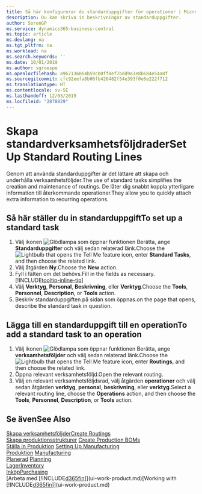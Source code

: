 ```yaml
---
title: Så här konfigurerar du standarduppgifter för operationer | Microsoft Docs
description: Du kan skriva in beskrivningar av standarduppgifter.
author: SorenGP
ms.service: dynamics365-business-central
ms.topic: article
ms.devlang: na
ms.tgt_pltfrm: na
ms.workload: na
ms.search.keywords: ''
ms.date: 10/01/2019
ms.author: sgroespe
ms.openlocfilehash: a967136064b59cb0ff8ef7bdd9a3e8b684e54a8f
ms.sourcegitcommit: cfc92eefa8b06fb426482f54e393f0e6e222f712
ms.translationtype: HT
ms.contentlocale: sv-SE
ms.lasthandoff: 12/03/2019
ms.locfileid: "2878029"
---
```

# <a name="set-up-standard-routing-lines"></a><span data-ttu-id="46ef7-103">Skapa standardverksamhetsföljdrader</span><span class="sxs-lookup"><span data-stu-id="46ef7-103">Set Up Standard Routing Lines</span></span>
<span data-ttu-id="46ef7-104">Genom att använda standarduppgifter är det lättare att skapa och underhålla verksamhetsföljder.</span><span class="sxs-lookup"><span data-stu-id="46ef7-104">The use of standard tasks simplifies the creation and maintenance of routings.</span></span> <span data-ttu-id="46ef7-105">De låter dig snabbt koppla ytterligare information till återkommande operationer.</span><span class="sxs-lookup"><span data-stu-id="46ef7-105">They allow you to quickly attach extra information to recurring operations.</span></span>

## <a name="to-set-up-a-standard-task"></a><span data-ttu-id="46ef7-106">Så här ställer du in standarduppgift</span><span class="sxs-lookup"><span data-stu-id="46ef7-106">To set up a standard task</span></span>
1. <span data-ttu-id="46ef7-107">Välj ikonen ![Glödlampa som öppnar funktionen Berätta](media/ui-search/search_small.png "Berätta vad du vill göra"), ange **Standarduppgifter** och välj sedan relaterad länk.</span><span class="sxs-lookup"><span data-stu-id="46ef7-107">Choose the ![Lightbulb that opens the Tell Me feature](media/ui-search/search_small.png "Tell me what you want to do") icon, enter **Standard Tasks**, and then choose the related link.</span></span>
2. <span data-ttu-id="46ef7-108">Välj åtgärden **Ny**.</span><span class="sxs-lookup"><span data-stu-id="46ef7-108">Choose the **New** action.</span></span>
3. <span data-ttu-id="46ef7-109">Fyll i fälten om det behövs.</span><span class="sxs-lookup"><span data-stu-id="46ef7-109">Fill in the fields as necessary.</span></span> [!INCLUDE[tooltip-inline-tip](includes/tooltip-inline-tip_md.md)]
4. <span data-ttu-id="46ef7-110">Välj **Verktyg**, **Personal**, **Beskrivning**, eller **Verktyg**.</span><span class="sxs-lookup"><span data-stu-id="46ef7-110">Choose the **Tools**, **Personnel**, **Description**, or **Tools** action.</span></span>
5. <span data-ttu-id="46ef7-111">Beskriv standarduppgiften på sidan som öppnas.</span><span class="sxs-lookup"><span data-stu-id="46ef7-111">on the page that opens, describe the standard task in question.</span></span>

## <a name="to-add-a-standard-task-to-an-operation"></a><span data-ttu-id="46ef7-112">Lägga till en standarduppgift till en operation</span><span class="sxs-lookup"><span data-stu-id="46ef7-112">To add a standard task to an operation</span></span>
1. <span data-ttu-id="46ef7-113">Välj ikonen ![Glödlampa som öppnar funktionen Berätta](media/ui-search/search_small.png "Berätta vad du vill göra"), ange **verksamhetsföljder** och välj sedan relaterad länk.</span><span class="sxs-lookup"><span data-stu-id="46ef7-113">Choose the ![Lightbulb that opens the Tell Me feature](media/ui-search/search_small.png "Tell me what you want to do") icon, enter **Routings**, and then choose the related link.</span></span>
2. <span data-ttu-id="46ef7-114">Öppna relevant verksamhetsföljd.</span><span class="sxs-lookup"><span data-stu-id="46ef7-114">Open the relevant routing.</span></span>
3. <span data-ttu-id="46ef7-115">Välj en relevant verksamhetsföljdsrad, välj åtgärden **operationer** och välj sedan åtgärden **verktyg**, **personal**, **beskrivning**, eller **verktyg**.</span><span class="sxs-lookup"><span data-stu-id="46ef7-115">Select a relevant routing line, choose the **Operations** action, and then choose the **Tools**, **Personnel**, **Description**, or **Tools** action.</span></span>

## <a name="see-also"></a><span data-ttu-id="46ef7-116">Se även</span><span class="sxs-lookup"><span data-stu-id="46ef7-116">See Also</span></span>  
[<span data-ttu-id="46ef7-117">Skapa verksamhetsföljder</span><span class="sxs-lookup"><span data-stu-id="46ef7-117">Create Routings</span></span>](production-how-to-create-routings.md)  
<span data-ttu-id="46ef7-118">[Skapa produktionsstrukturer](production-how-to-create-production-boms.md)   </span><span class="sxs-lookup"><span data-stu-id="46ef7-118">[Create Production BOMs](production-how-to-create-production-boms.md)   </span></span>  
<span data-ttu-id="46ef7-119">[Ställa in Produktion](production-configure-production-processes.md) </span><span class="sxs-lookup"><span data-stu-id="46ef7-119">[Setting Up Manufacturing](production-configure-production-processes.md) </span></span>  
<span data-ttu-id="46ef7-120">[Produktion](production-manage-manufacturing.md)  </span><span class="sxs-lookup"><span data-stu-id="46ef7-120">[Manufacturing](production-manage-manufacturing.md)  </span></span>  
<span data-ttu-id="46ef7-121">[Planerad](production-planning.md) </span><span class="sxs-lookup"><span data-stu-id="46ef7-121">[Planning](production-planning.md) </span></span>  
[<span data-ttu-id="46ef7-122">Lager</span><span class="sxs-lookup"><span data-stu-id="46ef7-122">Inventory</span></span>](inventory-manage-inventory.md)  
[<span data-ttu-id="46ef7-123">Inköp</span><span class="sxs-lookup"><span data-stu-id="46ef7-123">Purchasing</span></span>](purchasing-manage-purchasing.md)  
<span data-ttu-id="46ef7-124">[Arbeta med [!INCLUDE[d365fin](includes/d365fin_md.md)]](ui-work-product.md)</span><span class="sxs-lookup"><span data-stu-id="46ef7-124">[Working with [!INCLUDE[d365fin](includes/d365fin_md.md)]](ui-work-product.md)</span></span>  
